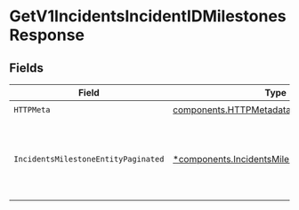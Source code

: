 # GetV1IncidentsIncidentIDMilestonesResponse


## Fields

| Field                                                                                                         | Type                                                                                                          | Required                                                                                                      | Description                                                                                                   |
| ------------------------------------------------------------------------------------------------------------- | ------------------------------------------------------------------------------------------------------------- | ------------------------------------------------------------------------------------------------------------- | ------------------------------------------------------------------------------------------------------------- |
| `HTTPMeta`                                                                                                    | [components.HTTPMetadata](../../models/components/httpmetadata.md)                                            | :heavy_check_mark:                                                                                            | N/A                                                                                                           |
| `IncidentsMilestoneEntityPaginated`                                                                           | [*components.IncidentsMilestoneEntityPaginated](../../models/components/incidentsmilestoneentitypaginated.md) | :heavy_minus_sign:                                                                                            | List times and durations for each milestone on an incident                                                    |